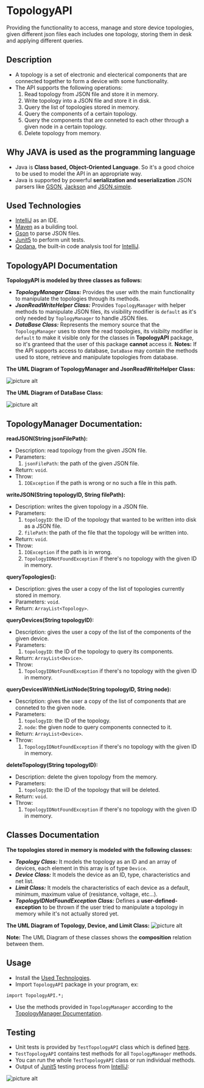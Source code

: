 # TopologyAPI
Providing the functionality to access, manage and store device topologies, given different json files each includes one topology, storing them in desk and applying different queries.

## Description
- A topology is a set of electronic and electerical components that are connected together to form a device with some functionality.
- The API supports the following operations:
    1. Read topology from JSON file and store it in memory.
    2. Write topology into a JSON file and store it in disk.
    3. Query the list of topologies stored in memory.
    4. Query the components of a certain topology.
    5. Query the components that are conneted to each other through a given node in a certain topology.
    6. Delete topology from memory.

## Why JAVA is used as the programming language
- Java is **Class based, Object-Oriented Language**. So it's a good choice to be used to model the API in an appropriate way.
- Java is supported by powerful **serialization and seserialization** JSON parsers like [GSON]((https://sites.google.com/site/gson/gson-user-guide)), [Jackson](https://github.com/FasterXML/jackson) and [JSON.simple](https://github.com/fangyidong/json-simple).

## Used Technologies
- [IntelliJ](https://www.jetbrains.com/idea/) as an IDE.
- [Maven](https://maven.apache.org/) as a building tool.
- [Gson](https://sites.google.com/site/gson/gson-user-guide) to parse JSON files.
- [Junit5](https://junit.org/junit5/) to perform unit tests.
- [Qodana](https://www.jetbrains.com/qodana/), the built-in code analysis tool for [IntelliJ](https://www.jetbrains.com/idea/).

## TopologyAPI Documentation
**TopologyAPI is modeled by three classes as follows:**

- ***TopologyManager Class:*** Provides the user with the main functionality to manipulate the topologies through its methods.
- ***JsonReadWriteHelper Class:*** Provides `TopologyManager` with helper methods to manipulate JSON files, its visibility modifier is `default` as it's only needed by `ToplogyManager` to handle JSON files.
- ***DataBase Class:*** Represents the memory source that the `TopologyManager` uses to store the read topologies, its visibilty modifier is `default` to make it visible only for the classes in **TopologyAPI** package, so it's granteed that the user of this package **cannot** access it.
**Notes:** If the API supports access to database, `DataBase` may contain the methods used to store, retrieve and manipulate topologies from database.

**The UML Diagram of TopologyManager and JsonReadWriteHelper Class:**

![picture alt](https://raw.githubusercontent.com/Eslam-Walid/TopologyAPI/master/umls/TopologyManager.png "TopologyManager UML")

**The UML Diagram of DataBase Class:**

![picture alt](https://raw.githubusercontent.com/Eslam-Walid/TopologyAPI/master/umls/DataBase.png "DataBase UML")

## TopologyManager Documentation:
**readJSON(String jsonFilePath):**
- Description: read topology from the given JSON file.
- Parameters:
    1. `jsonFilePath`: the path of the given JSON file.
- Return: `void`.
- Throw: 
    1. `IOException` if the path is wrong or no such a file in this path.

**writeJSON(String topologyID, String filePath):**
- Description: writes the given topology in a JSON file.
- Parameters: 
    1. `topologyID`: the ID of the topology that wanted to be written into disk as a JSON file.
    2. `filePath`: the path of the file that the topology will be written into.
- Return: `void`.
- Throw:
    1. `IOException` if the path is in wrong.
    2. `TopologyIDNotFoundException` if there's no topology with the given ID in memory.

**queryTopologies():**
- Description: gives the user a copy of the list of topologies currently stored in memory.
- Parameters: `void`.
- Return: `ArrayList<Topology>`.

**queryDevices(String topologyID):**
- Description: gives the user a copy of the list of the components of the given device.
- Parameters: 
    1. `topologyID`: the ID of the topology to query its components.
- Return: `ArrayList<Device>`.
- Throw:
    1. `TopologyIDNotFoundException` if there's no topology with the given ID in memory.

**queryDevicesWithNetListNode(String topologyID, String node):**
- Description: gives the user a copy of the list of components that are conneted to the given node.
- Parameters: 
    1. `topologyID`: the ID of the topology.
    2. `node`: the given node to query components connected to it.
- Return: `ArrayList<Device>`.
- Throw:
    1. `TopologyIDNotFoundException` if there's no topology with the given ID in memory.

**deleteTopology(String topologyID):**
- Description: delete the given topology from the memory.
- Parameters: 
    1. `topologyID`: the ID of the topology that will be deleted.
- Return: `void`.
- Throw:
    1. `TopologyIDNotFoundException` if there's no topology with the given ID in memory.


## Classes Documentation
**The topologies stored in memory is modeled with the following classes:**

- ***Topology Class:*** It models the topology as an ID and an array of devices, each element in this array is of type `Device`.
- ***Device Class:*** It models the device as an ID, type, characteristics and net list.
- ***Limit Class:*** It models the characteristics of each device as a default, minimum, maximum value of (resistance, voltage, etc...).
- ***TopologyIDNotFoundException Class:*** Defines a **user-defined-exception** to be thrown if the user tried to manipulate a topology in memory while it's not actually stored yet.  

**The UML Diagram of Topology, Device, and Limit Class:**
![picture alt](https://raw.githubusercontent.com/Eslam-Walid/TopologyAPI/master/umls/Topology.png "Topology UML")

**Note:** The UML Diagram of these classes shows the **composition** relation between them.

## Usage
- Install the [Used Technologies](#Used-Technologies).
- Import `TopologyAPI` package in your program, ex:
```
import TopologyAPI.*;
```
- Use the methods provided in `TopologyManager` according to the [TopologyManager Documentation](#TopologyManager-Documentation).

## Testing
- Unit tests is provided by `TestTopologyAPI` class which is defined [here](https://github.com/Eslam-Walid/TopologyAPI/blob/master/src/test/java/TestTopologyAPI/TestTopologyAPI.java).
- `TestTopologyAPI` contains test methods for all `TopologyManager` methods.
- You can run the whole `TestTopologyAPI` class or run individual methods.
- Output of [Junit5](https://junit.org/junit5/) testing process from [IntelliJ](https://www.jetbrains.com/idea/):

![picture alt](https://raw.githubusercontent.com/Eslam-Walid/TopologyAPI/master/testingOutput.png "Testing Output")